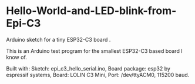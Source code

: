 # Hello-World-and-LED-blink-from-Epi-C3
Arduino sketch for a tiny ESP32-C3 board .

This is an Arduino test program for the smallest
ESP32-C3 based board I know of.

Built with:
Sketch: epi_c3_hello_serial.ino, Board package: esp32 by espressif systems, Board: LOLIN C3 Mini, Port: /dev/ttyACM0, 115200 baud. 
